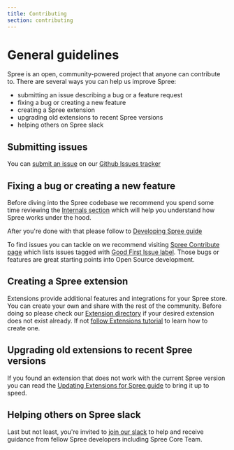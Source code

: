```yaml
---
title: Contributing
section: contributing
---
```


# General guidelines

Spree is an open, community-powered project that anyone can contribute to. There are several ways you can help us improve Spree:

* submitting an issue describing a bug or a feature request
* fixing a bug or creating a new feature
* creating a Spree extension
* upgrading old extensions to recent Spree versions
* helping others on Spree slack

## Submitting issues

You can [submit an issue](https://github.com/spree/spree/issues/new/choose) on our [Github Issues tracker](https://github.com/spree/spree/issues)

## Fixing a bug or creating a new feature

Before diving into the Spree codebase we recommend you spend some time reviewing the [Internals section](/developer/internals/) which will help you understand how Spree works under the hood.

After you're done with that please follow to [Developing Spree guide](developing_spree.md)

To find issues you can tackle on we recommend visiting [Spree Contribute page](https://github.com/spree/spree/contribute) which lists issues tagged with [Good First Issue label](https://github.com/spree/spree/issues?q=is%3Aopen+is%3Aissue+label%3A%22Good+First+Issue%22). Those bugs or features are great starting points into Open Source development.

## Creating a Spree extension

Extensions provide additional features and integrations for your Spree store. You can create your own and share with the rest of the community. Before doing so please check our [Extension directory](/extensions) if your desired extension does not exist already. If not [follow Extensions tutorial](../extensions/extensions_tutorial.md) to learn how to create one.

## Upgrading old extensions to recent Spree versions

If you found an extension that does not work with the current Spree version you can read the [Updating Extensions for Spree guide](upgrading_extensions.md) to bring it up to speed.

## Helping others on Spree slack

Last but not least, you're invited to [join our slack](http://slack.spreecommerce.org) to help and receive guidance from fellow Spree developers including Spree Core Team.

